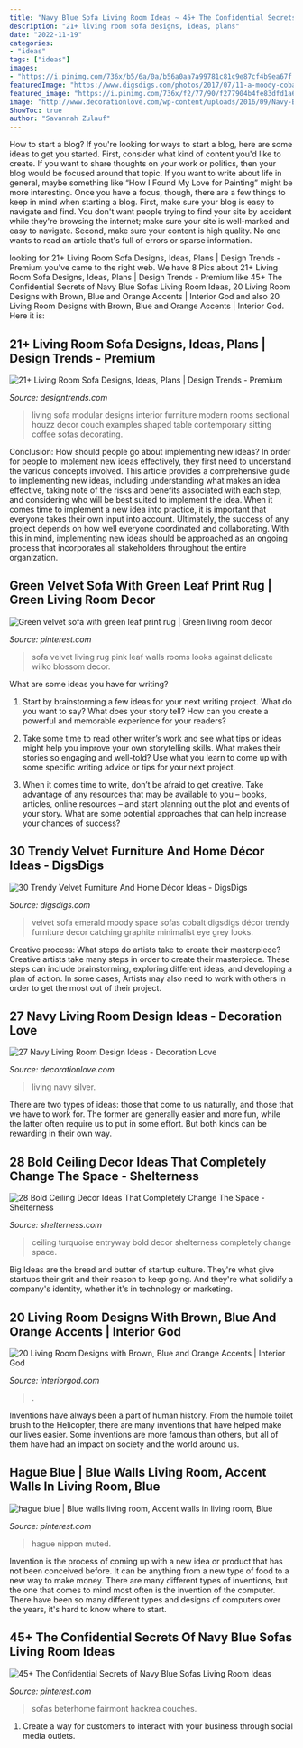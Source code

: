 ```yaml
---
title: "Navy Blue Sofa Living Room Ideas ~ 45+ The Confidential Secrets Of Navy Blue Sofas Living Room Ideas"
description: "21+ living room sofa designs, ideas, plans"
date: "2022-11-19"
categories:
- "ideas"
tags: ["ideas"]
images:
- "https://i.pinimg.com/736x/b5/6a/0a/b56a0aa7a99781c81c9e87cf4b9ea67f.jpg"
featuredImage: "https://www.digsdigs.com/photos/2017/07/11-a-moody-cobalt-blue-space-is-made-outstanding-with-a-plum-colored-velvet-sofa.jpg"
featured_image: "https://i.pinimg.com/736x/f2/77/90/f277904b4fe83dfd1a693fead7adc447.jpg"
image: "http://www.decorationlove.com/wp-content/uploads/2016/09/Navy-Blue-and-Silver-Living-Room.jpg"
ShowToc: true
author: "Savannah Zulauf"
---
```



How to start a blog?
If you're looking for ways to start a blog, here are some ideas to get you started. First, consider what kind of content you'd like to create. If you want to share thoughts on your work or politics, then your blog would be focused around that topic. If you want to write about life in general, maybe something like “How I Found My Love for Painting” might be more interesting. Once you have a focus, though, there are a few things to keep in mind when starting a blog. First, make sure your blog is easy to navigate and find. You don't want people trying to find your site by accident while they're browsing the internet; make sure your site is well-marked and easy to navigate. Second, make sure your content is high quality. No one wants to read an article that's full of errors or sparse information.

	

		
looking for 21+ Living Room Sofa Designs, Ideas, Plans | Design Trends - Premium you've came to the right web. We have 8 Pics about 21+ Living Room Sofa Designs, Ideas, Plans | Design Trends - Premium like 45+ The Confidential Secrets of Navy Blue Sofas Living Room Ideas, 20 Living Room Designs with Brown, Blue and Orange Accents | Interior God and also 20 Living Room Designs with Brown, Blue and Orange Accents | Interior God. Here it is:
		
    
## 21+ Living Room Sofa Designs, Ideas, Plans | Design Trends - Premium

<img loading=lazy src="https://images.designtrends.com/wp-content/uploads/2016/06/13095235/Modular-Sofa-Design-for-Living-Room.jpg" onerror="this.onerror=null;this.src='https://tse3.mm.bing.net/th?id=OIP.TVcRfCh64Q5cv3upbyJvBAHaEk&amp;pid=15.1';" alt="21+ Living Room Sofa Designs, Ideas, Plans | Design Trends - Premium">

_Source: designtrends.com_

>living sofa modular designs interior furniture modern rooms sectional houzz decor couch examples shaped table contemporary sitting coffee sofas decorating. 

	

Conclusion: How should people go about implementing new ideas?
In order for people to implement new ideas effectively, they first need to understand the various concepts involved. This article provides a comprehensive guide to implementing new ideas, including understanding what makes an idea effective, taking note of the risks and benefits associated with each step, and considering who will be best suited to implement the idea.
When it comes time to implement a new idea into practice, it is important that everyone takes their own input into account. Ultimately, the success of any project depends on how well everyone coordinated and collaborating. With this in mind, implementing new ideas should be approached as an ongoing process that incorporates all stakeholders throughout the entire organization.

    
## Green Velvet Sofa With Green Leaf Print Rug | Green Living Room Decor

<img loading=lazy src="https://i.pinimg.com/736x/b5/6a/0a/b56a0aa7a99781c81c9e87cf4b9ea67f.jpg" onerror="this.onerror=null;this.src='https://tse2.mm.bing.net/th?id=OIP.n8jT8Uf9j8mmXN1t2Qe-WwHaJ3&amp;pid=15.1';" alt="Green velvet sofa with green leaf print rug | Green living room decor">

_Source: pinterest.com_

>sofa velvet living rug pink leaf walls rooms looks against delicate wilko blossom decor. 

	

What are some ideas you have for writing?
1. Start by brainstorming a few ideas for your next writing project. What do you want to say? What does your story tell? How can you create a powerful and memorable experience for your readers?
2. Take some time to read other writer’s work and see what tips or ideas might help you improve your own storytelling skills. What makes their stories so engaging and well-told? Use what you learn to come up with some specific writing advice or tips for your next project.

3. When it comes time to write, don’t be afraid to get creative. Take advantage of any resources that may be available to you – books, articles, online resources – and start planning out the plot and events of your story. What are some potential approaches that can help increase your chances of success?

    
## 30 Trendy Velvet Furniture And Home Décor Ideas - DigsDigs

<img loading=lazy src="https://www.digsdigs.com/photos/2017/07/11-a-moody-cobalt-blue-space-is-made-outstanding-with-a-plum-colored-velvet-sofa.jpg" onerror="this.onerror=null;this.src='https://tse4.mm.bing.net/th?id=OIP.OITWfpsDNIuz_xWw6AyPsQHaKL&amp;pid=15.1';" alt="30 Trendy Velvet Furniture And Home Décor Ideas - DigsDigs">

_Source: digsdigs.com_

>velvet sofa emerald moody space sofas cobalt digsdigs décor trendy furniture decor catching graphite minimalist eye grey looks. 

	

Creative process: What steps do artists take to create their masterpiece?
Creative artists take many steps in order to create their masterpiece. These steps can include brainstorming, exploring different ideas, and developing a plan of action. In some cases, Artists may also need to work with others in order to get the most out of their project.

    
## 27 Navy Living Room Design Ideas - Decoration Love

<img loading=lazy src="http://www.decorationlove.com/wp-content/uploads/2016/09/Navy-Blue-and-Silver-Living-Room.jpg" onerror="this.onerror=null;this.src='https://tse1.mm.bing.net/th?id=OIP.QJE_7JLGRIHV-C3b2BGUCwHaKy&amp;pid=15.1';" alt="27 Navy Living Room Design Ideas - Decoration Love">

_Source: decorationlove.com_

>living navy silver. 

	

There are two types of ideas: those that come to us naturally, and those that we have to work for. The former are generally easier and more fun, while the latter often require us to put in some effort. But both kinds can be rewarding in their own way.

    
## 28 Bold Ceiling Decor Ideas That Completely Change The Space - Shelterness

<img loading=lazy src="http://i.shelterness.com/2016/05/turquoise-entryway-ceiling.jpg" onerror="this.onerror=null;this.src='https://tse2.mm.bing.net/th?id=OIP.BHfOw2wOsgLoGcLDTuFLngHaK_&amp;pid=15.1';" alt="28 Bold Ceiling Decor Ideas That Completely Change The Space - Shelterness">

_Source: shelterness.com_

>ceiling turquoise entryway bold decor shelterness completely change space. 

	

Big Ideas are the bread and butter of startup culture. They're what give startups their grit and their reason to keep going. And they're what solidify a company's identity, whether it's in technology or marketing.

    
## 20 Living Room Designs With Brown, Blue And Orange Accents | Interior God

<img loading=lazy src="https://www.interiorgod.com/wp-content/uploads/2016/07/Contemporary-Brown-Leather-Sofa-With-Orange-Throw-Pillows.jpg" onerror="this.onerror=null;this.src='https://tse2.mm.bing.net/th?id=OIP.4TCiIx9d1RkVutFUkRhfqgHaJ4&amp;pid=15.1';" alt="20 Living Room Designs with Brown, Blue and Orange Accents | Interior God">

_Source: interiorgod.com_

>. 

	

Inventions have always been a part of human history. From the humble toilet brush to the Helicopter, there are many inventions that have helped make our lives easier. Some inventions are more famous than others, but all of them have had an impact on society and the world around us.

    
## Hague Blue | Blue Walls Living Room, Accent Walls In Living Room, Blue

<img loading=lazy src="https://i.pinimg.com/736x/f2/77/90/f277904b4fe83dfd1a693fead7adc447.jpg" onerror="this.onerror=null;this.src='https://tse3.mm.bing.net/th?id=OIP.ubBXzC4CjwRL7C2Uej24PgHaKN&amp;pid=15.1';" alt="hague blue | Blue walls living room, Accent walls in living room, Blue">

_Source: pinterest.com_

>hague nippon muted. 

	

Invention is the process of coming up with a new idea or product that has not been conceived before. It can be anything from a new type of food to a new way to make money. There are many different types of inventions, but the one that comes to mind most often is the invention of the computer. There have been so many different types and designs of computers over the years, it's hard to know where to start.

    
## 45+ The Confidential Secrets Of Navy Blue Sofas Living Room Ideas

<img loading=lazy src="https://i.pinimg.com/736x/2f/d4/db/2fd4db6b3f5f894b358b2447b6b34c54.jpg" onerror="this.onerror=null;this.src='https://tse3.mm.bing.net/th?id=OIP.JZzfZI5sLcgFYomEiVJY4QHaHa&amp;pid=15.1';" alt="45+ The Confidential Secrets of Navy Blue Sofas Living Room Ideas">

_Source: pinterest.com_

>sofas beterhome fairmont hackrea couches. 

	

1. Create a way for customers to interact with your business through social media outlets.

